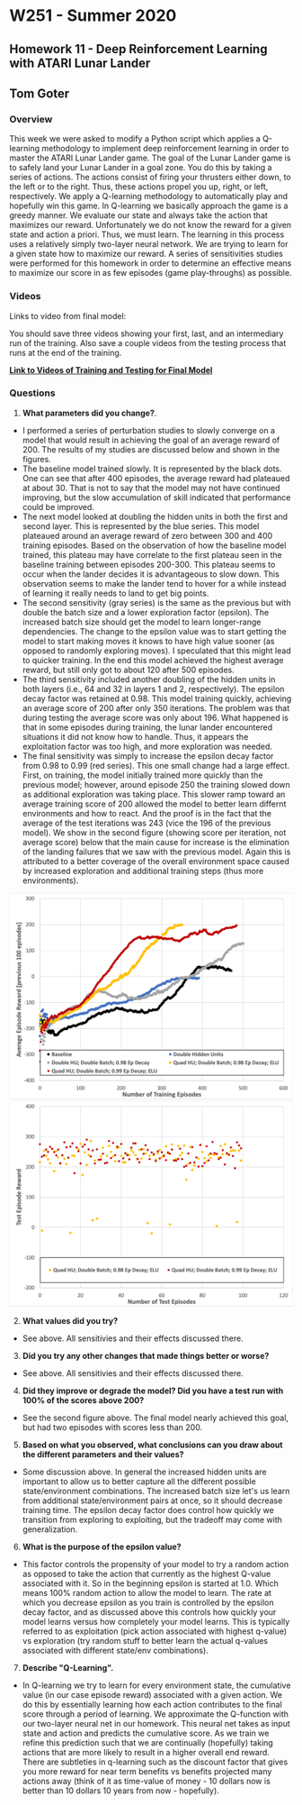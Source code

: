 # W251 - Summer 2020
## Homework 11 - Deep Reinforcement Learning with ATARI Lunar Lander
## Tom Goter

### Overview
This week we were asked to modify a Python script which applies a Q-learning methodology to implement deep reinforcement learning in order to master the ATARI Lunar Lander game. The goal of the Lunar Lander game is to safely land your Lunar Lander in a goal zone. You do this by taking a series of actions. The actions consist of firing your thrusters either down, to the left or to the right. Thus, these actions propel you up, right, or left, respectively. We apply a Q-learning methodology to automatically play and hopefully win this game. In Q-learning we basically approach the game is a greedy manner. We evaluate our state and always take the action that maximizes our reward. Unfortunately we do not know the reward for a given state and action a priori. Thus, we must learn. The learning in this process uses a relatively simply two-layer neural network. We are trying to learn for a given state how to maximize our reward. A series of sensitivities studies were performed for this homework in order to determine an effective means to maximize our score in as few episodes (game play-throughs) as possible.

### Videos
Links to video from final model: 

You should save three videos showing your first, last, and an intermediary run of the training. Also save a couple videos from the testing process that runs at the end of the training.

**[Link to Videos of Training and Testing for Final Model](https://s3.us-east.cloud-object-storage.appdomain.cloud/w251-hw11-tpg)**

### Questions
1. **What parameters did you change?**. 
- I performed a series of perturbation studies to slowly converge on a model that would result in achieving the goal of an average reward of 200. The results of my studies are discussed below and shown in the figures.
- The baseline model trained slowly. It is represented by the black dots. One can see that after 400 episodes, the average reward had plateaued at about 30. That is not to say that the model may not have continued improving, but the slow accumulation of skill indicated that performance could be improved.
- The next model looked at doubling the hidden units in both the first and second layer. This is represented by the blue series. This model plateaued around an average reward of zero between 300 and 400 training episodes. Based on the observation of how the baseline model trained, this plateau may have correlate to the first plateau seen in the baseline training between episodes 200-300. This plateau seems to occur when the lander decides it is advantageous to slow down. This observation seems to make the lander tend to hover for a while instead of learning it really needs to land to get big points.
- The second sensitivity (gray series) is the same as the previous but with double the batch size and a lower exploration factor (epsilon). The increased batch size should get the model to learn longer-range dependencies. The change to the epsilon value was to start getting the model to start making moves it knows to have high value sooner (as opposed to randomly exploring moves). I speculated that this might lead to quicker training. In the end this model achieved the highest average reward, but still only got to about 120 after 500 episodes.
- The third sensitivity included another doubling of the hidden units in both layers (i.e., 64 and 32 in layers 1 and 2, respectively). The epsilon decay factor was retained at 0.98. This model training quickly, achieving an average score of 200 after only 350 iterations. The problem was that during testing the average score was only about 196. What happened is that in some episodes during training, the lunar lander encountered situations it did not know how to handle. Thus, it appears the exploitation factor was too high, and more exploration was needed.
- The final sensitivity was simply to increase the epsilon decay factor from 0.98 to 0.99 (red series). This one small change had a large effect. First, on training, the model initially trained more quickly than the previous model; however, around episode 250 the training slowed down as additional exploration was taking place. This slower ramp toward an average training score of 200 allowed the model to better learn differnt environments and how to react. And the proof is in the fact that the average of the test iterations was 243 (vice the 196 of the previous model). We show in the second figure (showing score per iteration, not average score) below that the main cause for increase is the elimination of the landing failures that we saw with the previous model. Again this is attributed to a better coverage of the overall environment space caused by increased exploration and additional training steps (thus more environments).

![Model Comparison](/hw11/img/avg_score.png)
![Test Comparison](/hw11/img/test_scores.png)


2. **What values did you try?** 
- See above. All sensitivies and their effects discussed there.
3. **Did you try any other changes that made things better or worse?**
- See above. All sensitivies and their effects discussed there.
4. **Did they improve or degrade the model? Did you have a test run with 100% of the scores above 200?**
- See the second figure above. The final model nearly achieved this goal, but had two episodes with scores less than 200.
5. **Based on what you observed, what conclusions can you draw about the different parameters and their values?**
- Some discussion above. In general the increased hidden units are important to allow us to better capture all the different possible state/environment combinations. The increased batch size let's us learn from additional state/environment pairs at once, so it should decrease training time. The epsilon decay factor does control how quickly we transition from exploring to exploiting, but the tradeoff may come with generalization.
6. **What is the purpose of the epsilon value?**
- This factor controls the propensity of your model to try a random action as opposed to take the action that currently as the highest Q-value associated with it. So in the beginning epsilon is started at 1.0. Which means 100% random action to allow the model to learn. The rate at which you decrease epsilon as you train is controlled by the epsilon decay factor, and as discussed above this controls how quickly your model learns versus how completely your model learns. This is typically referred to as exploitation (pick action associated with highest q-value) vs exploration (try random stuff to better learn the actual q-values associated with different state/env combinations).
7. **Describe "Q-Learning".**
- In Q-learning we try to learn for every environment state, the cumulative value (in our case episode reward) associated with a given action. We do this by essentially learning how each action contributes to the final score through a period of learning. We approximate the Q-function with our two-layer neural net in our homework. This neural net takes as input state and action and predicts the cumulative score. As we train we refine this prediction such that we are continually (hopefully) taking actions that are more likely to result in a higher overall end reward. There are subtleties in q-learning such as the discount factor that gives you more reward for near term benefits vs benefits projected many actions away (think of it as time-value of money - 10 dollars now is better than 10 dollars 10 years from now - hopefully).
